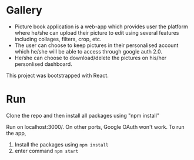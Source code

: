 # Gallery
* Picture book application is a web-app which provides user the platform where he/she can upload their picture to edit using several features including collages, filters, crop, etc. 
* The user can choose to keep pictures in their personalised account which he/she will be able to access through google auth 2.0.
* He/she can choose to download/delete the pictures on his/her personlised dashboard.

This project was bootstrapped with React.

# Run
Clone the repo and then install all packages using "npm install"

Run on localhost:3000/. On other ports, Google OAuth won't work. 
To run the app, 
1. Install the packages using ```npm install```
2. enter command ```npm start```
